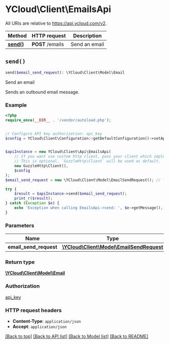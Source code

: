 # YCloud\Client\EmailsApi

All URIs are relative to https://api.ycloud.com/v2.

Method | HTTP request | Description
------------- | ------------- | -------------
[**send()**](EmailsApi.md#send) | **POST** /emails | Send an email


## `send()`

```php
send($email_send_request): \YCloud\Client\Model\Email
```

Send an email

Sends an outbound email message.

### Example

```php
<?php
require_once(__DIR__ . '/vendor/autoload.php');


// Configure API key authorization: api_key
$config = YCloud\Client\Configuration::getDefaultConfiguration()->setApiKey('X-API-Key', 'YOUR_API_KEY');


$apiInstance = new YCloud\Client\Api\EmailsApi(
    // If you want use custom http client, pass your client which implements `GuzzleHttp\ClientInterface`.
    // This is optional, `GuzzleHttp\Client` will be used as default.
    new GuzzleHttp\Client(),
    $config
);
$email_send_request = new \YCloud\Client\Model\EmailSendRequest(); // \YCloud\Client\Model\EmailSendRequest

try {
    $result = $apiInstance->send($email_send_request);
    print_r($result);
} catch (Exception $e) {
    echo 'Exception when calling EmailsApi->send: ', $e->getMessage(), PHP_EOL;
}
```

### Parameters

Name | Type | Description  | Notes
------------- | ------------- | ------------- | -------------
 **email_send_request** | [**\YCloud\Client\Model\EmailSendRequest**](../Model/EmailSendRequest.md)|  |

### Return type

[**\YCloud\Client\Model\Email**](../Model/Email.md)

### Authorization

[api_key](../../README.md#api_key)

### HTTP request headers

- **Content-Type**: `application/json`
- **Accept**: `application/json`

[[Back to top]](#) [[Back to API list]](../../README.md#endpoints)
[[Back to Model list]](../../README.md#models)
[[Back to README]](../../README.md)
